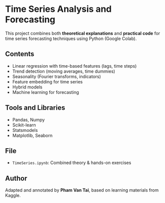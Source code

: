 # Time Series Analysis and Forecasting

This project combines both **theoretical explanations** and **practical code** for time series forecasting techniques using Python (Google Colab).

## Contents
- Linear regression with time-based features (lags, time steps)
- Trend detection (moving averages, time dummies)
- Seasonality (Fourier transforms, indicators)
- Feature embedding for time series
- Hybrid models
- Machine learning for forecasting

## Tools and Libraries
- Pandas, Numpy
- Scikit-learn
- Statsmodels
- Matplotlib, Seaborn

## File
- `TimeSeries.ipynb`: Combined theory & hands-on exercises

## Author
Adapted and annotated by **Pham Van Tai**, based on learning materials from Kaggle.

